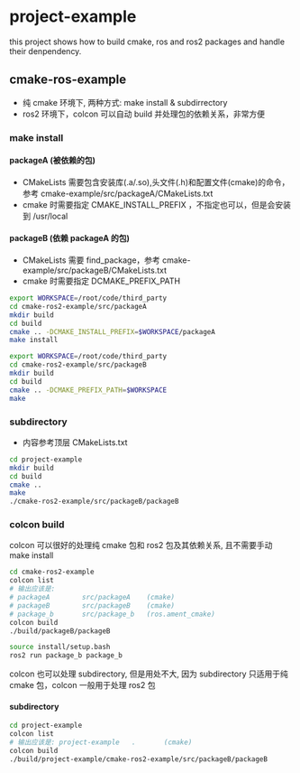 # project-example
this project shows how to build cmake, ros and ros2 packages and handle their denpendency.

## cmake-ros-example
- 纯 cmake 环境下, 两种方式: make install & subdirrectory
- ros2 环境下，colcon 可以自动 build 并处理包的依赖关系，非常方便
 
### make install

#### packageA (被依赖的包)
- CMakeLists 需要包含安装库(.a/.so),头文件(.h)和配置文件(cmake)的命令，参考 cmake-example/src/packageA/CMakeLists.txt
- cmake 时需要指定 CMAKE_INSTALL_PREFIX ，不指定也可以，但是会安装到 /usr/local

#### packageB (依赖 packageA 的包)
- CMakeLists 需要 find_package，参考 cmake-example/src/packageB/CMakeLists.txt
- cmake 时需要指定 DCMAKE_PREFIX_PATH
```bash
export WORKSPACE=/root/code/third_party
cd cmake-ros2-example/src/packageA
mkdir build
cd build
cmake .. -DCMAKE_INSTALL_PREFIX=$WORKSPACE/packageA
make install
```

```bash
export WORKSPACE=/root/code/third_party
cd cmake-ros2-example/src/packageB
mkdir build
cd build
cmake .. -DCMAKE_PREFIX_PATH=$WORKSPACE
make
```

### subdirectory
- 内容参考顶层 CMakeLists.txt 
```bash
cd project-example
mkdir build
cd build
cmake ..
make
./cmake-ros2-example/src/packageB/packageB
```

### colcon build
colcon 可以很好的处理纯 cmake 包和 ros2 包及其依赖关系, 且不需要手动 make install
```bash
cd cmake-ros2-example
colcon list
# 输出应该是: 
# packageA        src/packageA    (cmake)
# packageB        src/packageB    (cmake)
# package_b       src/package_b   (ros.ament_cmake)
colcon build
./build/packageB/packageB

source install/setup.bash
ros2 run package_b package_b 
```

colcon 也可以处理 subdirectory, 但是用处不大, 因为 subdirectory 只适用于纯 cmake 包，colcon 一般用于处理 ros2 包
#### subdirectory
```bash
cd project-example
colcon list
# 输出应该是: project-example   .       (cmake)
colcon build
./build/project-example/cmake-ros2-example/src/packageB/packageB
```

